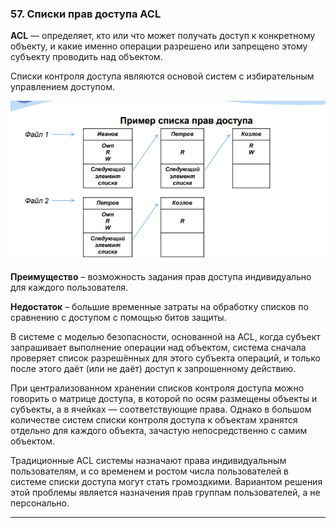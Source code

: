 ### 57. Списки прав доступа ACL

**ACL** — определяет, кто или что может получать доступ к конкретному объекту, и какие именно операции разрешено или запрещено этому субъекту проводить над объектом.

Списки контроля доступа являются основой систем с избирательным управлением доступом.

![Рисунок 1](/images/Screenshot_22.png)

**Преимущество** – возможность задания прав доступа индивидуально для каждого пользователя.

**Недостаток** – большие временные затраты на обработку списков по сравнению с доступом с помощью битов защиты.

В системе с моделью безопасности, основанной на ACL, когда субъект запрашивает выполнение операции над объектом, система сначала проверяет список разрешённых для этого субъекта операций, и только после этого даёт (или не даёт) доступ к запрошенному действию.

При централизованном хранении списков контроля доступа можно говорить о матрице доступа, в которой по осям размещены объекты и субъекты, а в ячейках — соответствующие права. Однако в большом количестве систем списки контроля доступа к объектам хранятся отдельно для каждого объекта, зачастую непосредственно с самим объектом.

Традиционные ACL системы назначают права индивидуальным пользователям, и со временем и ростом числа пользователей в системе списки доступа могут стать громоздкими. Вариантом решения этой проблемы является назначения прав группам пользователей, а не персонально.

___
